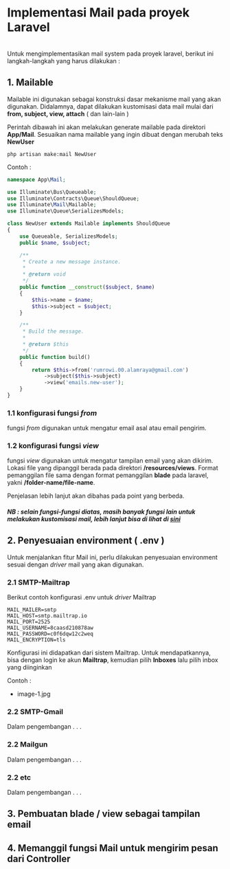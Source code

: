 # Implementasi Mail pada proyek Laravel
<br />
Untuk mengimplementasikan mail system pada proyek laravel, berikut ini langkah-langkah yang harus dilakukan :
<br />

## 1. Mailable
<p>Mailable ini digunakan sebagai konstruksi dasar mekanisme mail yang akan digunakan. Didalamnya, dapat dilakukan kustomisasi data mail mulai dari  <b>from, subject, view, attach</b> ( dan lain-lain )</p>
<p>Perintah dibawah ini akan melakukan generate mailable pada direktori <b>App/Mail</b>. Sesuaikan nama mailable yang ingin dibuat dengan merubah teks <b>NewUser</b></p>

```
php artisan make:mail NewUser
```

Contoh :

```php
namespace App\Mail;

use Illuminate\Bus\Queueable;
use Illuminate\Contracts\Queue\ShouldQueue;
use Illuminate\Mail\Mailable;
use Illuminate\Queue\SerializesModels;

class NewUser extends Mailable implements ShouldQueue
{
    use Queueable, SerializesModels;
    public $name, $subject;

    /**
     * Create a new message instance.
     *
     * @return void
     */
    public function __construct($subject, $name)
    {
        $this->name = $name;
        $this->subject = $subject;
    }

    /**
     * Build the message.
     *
     * @return $this
     */
    public function build()
    {
        return $this->from('rumrowi.00.alamraya@gmail.com')
            ->subject($this->subject)
            ->view('emails.new-user');
    }
}

```

### 1.1 konfigurasi fungsi <i>from</i>
<p>fungsi <i>from</i> digunakan untuk mengatur email asal atau email pengirim.</p>

### 1.2 konfigurasi fungsi <i>view</i>
<p>fungsi <i>view</i> digunakan untuk mengatur tampilan email yang akan dikirim. Lokasi file yang dipanggil berada pada direktori <b>/resources/views</b>. Format pemanggilan file sama dengan format pemanggilan <b>blade</b> pada laravel, yakni <b>/folder-name/file-name</b>.
<p>Penjelasan lebih lanjut akan dibahas pada point yang berbeda.</p>

##### NB : selain fungsi-fungsi diatas, masih banyak fungsi lain untuk melakukan kustomisasi mail, lebih lanjut bisa di lihat di <a href="https://laravel.com/docs/8.x/mail" target="_blank">sini</a>

## 2. Penyesuaian environment ( .env )
<p>Untuk menjalankan fitur Mail ini, perlu dilakukan penyesuaian environment sesuai dengan <i>driver</i> mail yang akan digunakan.</p>

### 2.1 SMTP-Mailtrap
<p>Berikut contoh konfigurasi .env untuk <i>driver</i> Mailtrap</p>

```env
MAIL_MAILER=smtp
MAIL_HOST=smtp.mailtrap.io
MAIL_PORT=2525
MAIL_USERNAME=8caasd210878aw
MAIL_PASSWORD=c0f6dqw12c2weq
MAIL_ENCRYPTION=tls
```

<p>
Konfigurasi ini didapatkan dari sistem Mailtrap. Untuk mendapatkannya, bisa dengan login ke akun <b>Mailtrap</b>, kemudian pilih <b>Inboxes</b> lalu pilih inbox yang diinginkan
</p>

Contoh :
* image-1.jpg

### 2.2 SMTP-Gmail
<p>
Dalam pengembangan . . .
</p>

### 2.2 Mailgun
<p>
Dalam pengembangan . . .
</p>

### 2.2 etc
<p>
Dalam pengembangan . . .
</p>


## 3. Pembuatan blade / view sebagai tampilan email
<p></p>

## 4. Memanggil fungsi Mail untuk mengirim pesan dari Controller
<p></p>






















